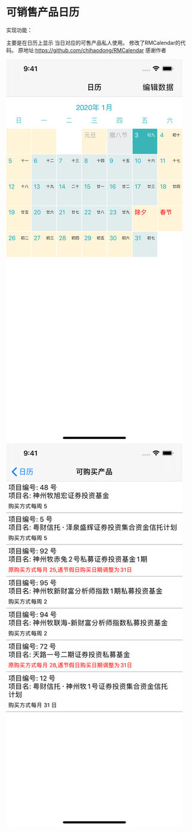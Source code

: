 # 可销售产品日历

实现功能：

主要是在日历上显示 当日对应的可售产品私人使用。
修改了RMCalendar的代码。
原地址:https://github.com/chihaodong/RMCalendar
感谢作者

![image](https://github.com/inszh/vendibilityItem/blob/master/Preview/Simulator%20Screen%20Shot%20-%20iPhone%2011%20Pro%20Max%20-%202020-01-03%20at%2009.41.08.png)    
![image](https://github.com/inszh/vendibilityItem/blob/master/Preview/Simulator%20Screen%20Shot%20-%20iPhone%2011%20Pro%20Max%20-%202020-01-03%20at%2009.41.12.png) 


